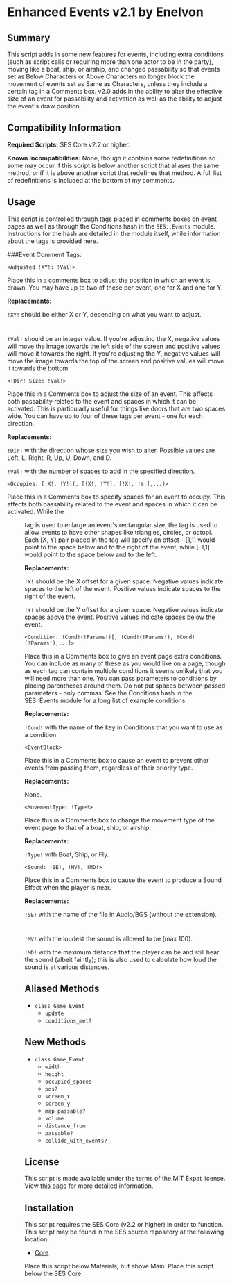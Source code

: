 Enhanced Events v2.1 by Enelvon
=============================================================================

Summary
-----------------------------------------------------------------------------
  This script adds in some new features for events, including extra conditions
(such as script calls or requiring more than one actor to be in the party),
moving like a boat, ship, or airship, and changed passability so that events
set as Below Characters or Above Characters no longer block the movement of
events set as Same as Characters, unless they include a certain tag in a
Comments box. v2.0 adds in the ability to alter the effective size of an event
for passability and activation as well as the ability to adjust the event's
draw position.

Compatibility Information
-----------------------------------------------------------------------------
**Required Scripts:**
  SES Core v2.2 or higher.

**Known Incompatibilities:**
 None, though it contains some redefinitions so some may occur if this script
is below another script that aliases the same method, or if it is above
another script that redefines that method. A full list of redefinitions is
included at the bottom of my comments.

Usage
-----------------------------------------------------------------------------
  This script is controlled through tags placed in comments boxes on event
pages as well as through the Conditions hash in the `SES::Events`
module. Instructions for the hash are detailed in the module itself, while
information about the tags is provided here.

###Event Comment Tags:

`<Adjusted !XY!: !Val!>`

Place this in a comments box to adjust the position in which an event is
drawn. You may have up to two of these per event, one for X and one for Y.

**Replacements:**

`!XY!` should be either X or Y, depending on what you want to adjust.
#
`!Val!` should be an integer value. If you're adjusting the X, negative
values will move the image towards the left side of the screen and positive
values will move it towards the right. If you're adjusting the Y, negative
values will move the image towards the top of the screen and positive values
will move it towards the bottom.

`<!Dir! Size: !Val!>`

Place this in a Comments box to adjust the size of an event. This affects
both passability related to the event and spaces in which it can be activated.
This is particularly useful for things like doors that are two spaces wide.
You can have up to four of these tags per event - one for each direction.

**Replacements:**

`!Dir!` with the direction whose size you wish to alter. Possible values are
Left, L, Right, R, Up, U, Down, and D.

`!Val!` with the number of spaces to add in the specified direction.

`<Occupies: [!X!, !Y!](, [!X!, !Y!], [!X!, !Y!],...)>`

Place this in a Comments box to specify spaces for an event to occupy. This
affects both passability related to the event and spaces in which it can be
activated. While the <Dir Size> tag is used to enlarge an event's
rectangular size, the <Occupies> tag is used to allow events to have other
shapes like triangles, circles, or octopi. Each [X, Y] pair placed in the tag
will specify an offset - [1,1] would point to the space below and to the right
of the event, while [-1,1] would point to the space below and to the left.

**Replacements:**

`!X!` should be the X offset for a given space. Negative values indicate
spaces to the left of the event. Positive values indicate spaces to the right
of the event.

`!Y!` should be the Y offset for a given space. Negative values indicate
spaces above the event. Positive values indicate spaces below the event.

`<Condition: !Cond!(!Params!)[, !Cond!(!Params!), !Cond!(!Params!),...]>`

Place this in a Comments box to give an event page extra conditions. You can
include as many of these as you would like on a page, though as each tag can
contain multiple conditions it seems unlikely that you will need more than
one. You can pass parameters to conditions by placing parentheses around them.
Do not put spaces between passed parameters - only commas. See the Conditions
hash in the SES::Events module for a long list of example conditions.

**Replacements:**

`!Cond!` with the name of the key in Conditions that you want to use as a
condition.

`<EventBlock>`

Place this in a Comments box to cause an event to prevent other events from
passing them, regardless of their priority type.

**Replacements:**

None.

`<MovementType: !Type!>`

Place this in a Comments box to change the movement type of the event page to
that of a boat, ship, or airship.

**Replacements:**

`!Type!` with Boat, Ship, or Fly.

`<Sound: !SE!, !MV!, !MD!>`

Place this in a Comments box to cause the event to produce a Sound Effect
when the player is near.

**Replacements:**

`!SE!` with the name of the file in Audio/BGS (without the extension).
#
`!MV!` with the loudest the sound is allowed to be (max 100).

`!MD!` with the maximum distance that the player can be and still hear the
sound (albeit faintly); this is also used to calculate how loud the sound is
at various distances.

Aliased Methods
-----------------------------------------------------------------------------
* `class Game_Event`
    - `update`
    - `conditions_met?`

New Methods
-----------------------------------------------------------------------------
* `class Game_Event`
    - `width`
    - `height`
    - `occupied_spaces`
    - `pos?`
    - `screen_x`
    - `screen_y`
    - `map_passable?`
    - `volume`
    - `distance_from`
    - `passable?`
    - `collide_with_events?`

License
-----------------------------------------------------------------------------
  This script is made available under the terms of the MIT Expat license.
View [this page](http://sesvxace.wordpress.com/license/) for more detailed
information.

Installation
-----------------------------------------------------------------------------
  This script requires the SES Core (v2.2 or higher) in order to function.
This script may be found in the SES source repository at the following
location:

* [Core](https://raw.github.com/sesvxace/core/master/lib/core.rb)

Place this script below Materials, but above Main. Place this script below
the SES Core.